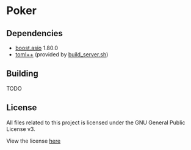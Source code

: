 # Poker

## Dependencies
 * [boost.asio](https://www.boost.org/doc/libs/1_80_0/doc/html/boost_asio/using.html) 1.80.0
 * [toml++](https://marzer.github.io/tomlplusplus/index.html) (provided by [build_server.sh](build_server.sh))

## Building
TODO

## License
All files related to this project is licensed under the GNU General Public License v3.

View the license [here](LICENSE)

